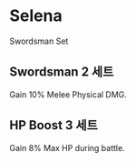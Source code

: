 # Selena

Swordsman Set

## Swordsman 2 세트

Gain 10% Melee Physical DMG.

## HP Boost 3 세트

Gain 8% Max HP during battle.
